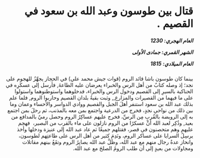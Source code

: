 <h1 dir="rtl">قتال بين طوسون وعبد الله بن سعود في القصيم .</h1>

<h5 dir="rtl">العام الهجري:  1230

الشهر القمري: جمادى الأولى

العام الميلادي: 1815</h5>

<p dir="rtl">بينما كان طوسون باشا قائد الروم (قوات جيش محمد علي) في الحجاز يجهِّزُ للهجوم على نجد؛ إذ وصله كتابٌ من أهل الرس والخبراء يعرضان عليه الطاعةَ, فأرسل إلى عسكَرِه في الحناكية بالسيرِ إلى القصيم ودخول الرس والخبراء، فدخلوهما واستوطنوهما واستولوا على ما فيهما من القصيرات والمزارع,, وثبت بقيةُ بلدان القصيم وحاربوا الروم, فلما علم بذلك عبد الله بن سعود استنفر أهلَ الجبل والقصيم ووادي الدواسر والأحساء وعمان وما بين ذلك من نواحي نجدٍ، فخرج من الدرعية واجتمع بمن معه بالمذنب، ثم رحلَ بمن اجتمع به إلى الرويضة بالقُربِ مِن الرسِّ، فخرج عليهم عساكِرُ الروم وحصل رميٌ بالمدافع من بعيد, وذُكِر لعبد الله أنَّ عسكرًا من الروم نازلون على ماء بالقرب من البصير،  فهجم عليهم وهم متحصنون في قصر، فقتلهم جميعًا ثم عاد عبد الله إلى عنيزة ودخلها وأخذ يرسِلُ السرايا على عساكر الروم، ونَدِمَ كثير من أهل الرس على طاعتِهم لطوسون، وانحاز عدةُ رجال منهم مع عبد الله، وظَلَّ عبد الله يصابِرُ الروم وتقَعُ بينهم مقاتلات ومجاولات من بعيدٍ إلى أن طلب الرومُ الصلحَ مع عبد الله.</p></br>
